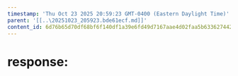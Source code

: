 ```yaml
---
timestamp: 'Thu Oct 23 2025 20:59:23 GMT-0400 (Eastern Daylight Time)'
parent: '[[..\20251023_205923.bde61ecf.md]]'
content_id: 6d76b65d70df68bf6f140df1a39e6fd49d7167aae4d02faa5b63362744266256
---
```


# response:
